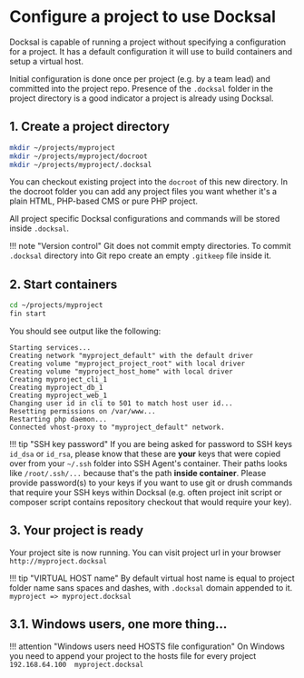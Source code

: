 # Configure a project to use Docksal

Docksal is capable of running a project without specifying a configuration for a project. 
It has a default configuration it will use to build containers and setup a virtual host.

Initial configuration is done once per project (e.g. by a team lead) and committed into the project repo. 
Presence of the `.docksal` folder in the project directory is a good indicator a project is already using Docksal.

## 1. Create a project directory 

```bash
mkdir ~/projects/myproject
mkdir ~/projects/myproject/docroot
mkdir ~/projects/myproject/.docksal
```

You can checkout existing project into the `docroot` of this new directory. In the docroot folder you can add any project files you want whether it's a plain HTML, PHP-based CMS or pure PHP project.

All project specific Docksal configurations and commands will be stored inside `.docksal`.

!!! note "Version control" 
    Git does not commit empty directories. To commit `.docksal` directory into Git repo create an empty `.gitkeep` file inside it.

## 2. Start containers

```bash
cd ~/projects/myproject
fin start
```

You should see output like the following:

```
Starting services...
Creating network "myproject_default" with the default driver
Creating volume "myproject_project_root" with local driver
Creating volume "myproject_host_home" with local driver
Creating myproject_cli_1
Creating myproject_db_1
Creating myproject_web_1
Changing user id in cli to 501 to match host user id...
Resetting permissions on /var/www...
Restarting php daemon...
Connected vhost-proxy to "myproject_default" network.
```

!!! tip "SSH key password"
    If you are being asked for password to SSH keys `id_dsa` or `id_rsa`, please know that these are **your** keys that were copied over from your `~/.ssh` folder into SSH Agent's container. Their paths looks like `/root/.ssh/...` because that's the path **inside container**. Please provide password(s) to your keys if you want to use git or drush commands that require your SSH keys within Docksal (e.g. often project init script or composer script contains repository checkout that would require your key).

## 3. Your project is ready

Your project site is now running. You can visit project url in your browser `http://myproject.docksal`

!!! tip "VIRTUAL HOST name"
    By default virtual host name is equal to project folder name sans spaces and dashes, with `.docksal` domain appended to it. `myproject => myproject.docksal`

## 3.1. Windows users, one more thing...

!!! attention "Windows users need HOSTS file configuration"
    On Windows you need to append your project to the hosts file for every project `192.168.64.100  myproject.docksal`
